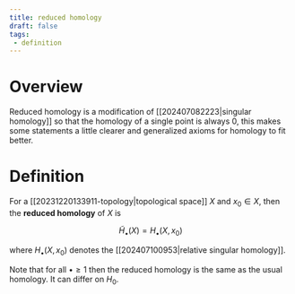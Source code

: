 ```yaml
---
title: reduced homology
draft: false
tags:
 - definition
---
```

# Overview
Reduced homology is a modification of [[202407082223|singular homology]] so that the homology of a single point is always $0$, this makes some statements a little clearer and generalized axioms for homology to fit better. 

# Definition
For a [[20231220133911-topology|topological space]] $X$ and $x_0 \in X$, then the **reduced homology** of $X$ is 

$$\tilde{H}_\bullet(X) = H_\bullet(X, x_0)$$

where $H_\bullet(X, x_0)$ denotes the [[202407100953|relative singular homology]]. 

Note that for all $\bullet \geq 1$ then the reduced homology is the same as the usual homology. 
It can differ on $H_0$.
